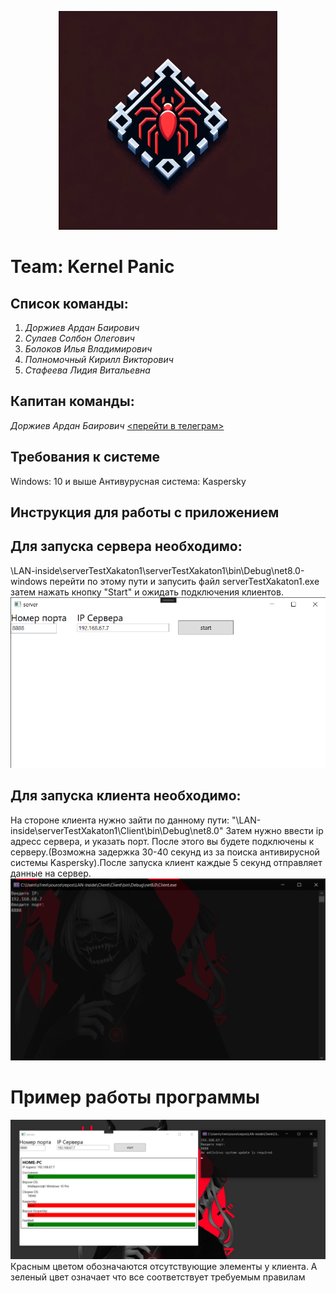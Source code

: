 
<p align="center">
  <img src="https://github.com/ardan03/LAN-inside/blob/master/kernel_panic.png" width="350" title="hover text">
  
<h1 center>
   Team: Kernel Panic
</h1>

## Список команды:
1. *Доржиев Ардан Баирович*
2. *Сулаев Солбон Олегович*
3. *Болоков Илья Владимирович*
4. *Полномочный Кирилл Викторович*
5. *Стафеева Лидия Витальевна*

## Капитан команды: 
*Доржиев Ардан Баирович* [<перейти в телеграм>](https://t.me/baklagane)


## Требования к системе
Windows: 10 и выше
Антивурусная система: Kaspersky


## Инструкция для работы с приложением

## Для запуска сервера необходимо:
\LAN-inside\serverTestXakaton1\serverTestXakaton1\bin\Debug\net8.0-windows перейти по этому пути и запусить файл serverTestXakaton1.exe
затем нажать кнопку "Start" и ожидать подключения клиентов.
![Photo server](https://github.com/ardan03/LAN-inside/blob/master/Server1.png)


## Для запуска клиента необходимо:
На стороне клиента нужно зайти по данному пути: "\LAN-inside\serverTestXakaton1\Client\bin\Debug\net8.0"
Затем нужно ввести ip адресс сервера, и указать порт. После этого вы будете подключены к серверу.(Возможна задержка 30-40 секунд из за поиска антивирусной системы Kaspersky).После запуска клиент каждые 5 секунд отправляет данные на сервер.
![Client](https://github.com/ardan03/LAN-inside/blob/master/Client.png)
# Пример работы программы
![StartProgram](https://github.com/ardan03/LAN-inside/blob/master/StartProgram.png)
Красным цветом обозначаются отсутствующие элементы у клиента. А зеленый цвет означает что все соответствует требуемым правилам
